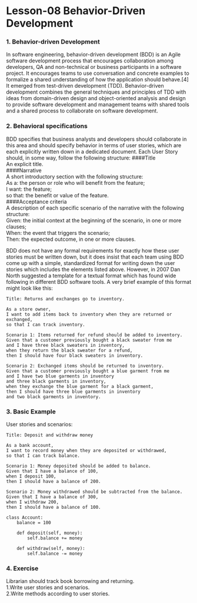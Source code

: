 # Lesson-08 Behavior-Driven Development
### 1. Behavior-driven Development
In software engineering, behavior-driven development (BDD) is an Agile software development process that encourages collaboration among developers, QA and non-technical or business participants in a software project. It encourages teams to use conversation and concrete examples to formalize a shared understanding of how the application should behave.[4] It emerged from test-driven development (TDD). Behavior-driven development combines the general techniques and principles of TDD with ideas from domain-driven design and object-oriented analysis and design to provide software development and management teams with shared tools and a shared process to collaborate on software development.

### 2. Behavioral specifications
BDD specifies that business analysts and developers should collaborate in this area and should specify behavior in terms of user stories, which are each explicitly written down in a dedicated document. Each User Story should, in some way, follow the following structure:
####Title   
An explicit title.    
####Narrative    
A short introductory section with the following structure:    
As a: the person or role who will benefit from the feature;    
I want: the feature;    
so that: the benefit or value of the feature.    
####Acceptance criteria    
A description of each specific scenario of the narrative with the following structure:  
Given: the initial context at the beginning of the scenario, in one or more clauses;  
When: the event that triggers the scenario;  
Then: the expected outcome, in one or more clauses.  

BDD does not have any formal requirements for exactly how these user stories must be written down, but it does insist that each team using BDD come up with a simple, standardized format for writing down the user stories which includes the elements listed above. However, in 2007 Dan North suggested a template for a textual format which has found wide following in different BDD software tools. A very brief example of this format might look like this:

```
Title: Returns and exchanges go to inventory.  

As a store owner,  
I want to add items back to inventory when they are returned or exchanged,  
so that I can track inventory.  

Scenario 1: Items returned for refund should be added to inventory.  
Given that a customer previously bought a black sweater from me  
and I have three black sweaters in inventory,  
when they return the black sweater for a refund,  
then I should have four black sweaters in inventory.  

Scenario 2: Exchanged items should be returned to inventory.  
Given that a customer previously bought a blue garment from me  
and I have two blue garments in inventory  
and three black garments in inventory,  
when they exchange the blue garment for a black garment,  
then I should have three blue garments in inventory  
and two black garments in inventory.  
```

### 3. Basic Example
User stories and scenarios:  
```
Title: Deposit and withdraw money

As a bank account,
I want to record money when they are deposited or withdrawed,
so that I can track balance.

Scenario 1: Money deposited should be added to balance.
Given that I have a balance of 100,
when I deposit 100,
then I should have a balance of 200.

Scenario 2: Money withdrawed should be subtracted from the balance.
Given that I have a balance of 300,
when I withdraw 200,
then I should have a balance of 100.
```
```
class Account:
    balance = 100

    def deposit(self, money):
        self.balance += money

    def withdraw(self, money):
        self.balance -= money

```


### 4. Exercise
Librarian should track book borrowing and returning.  
1.Write user stories and scenarios.  
2.Write methods according to user stories.